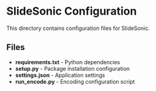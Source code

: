 # SlideSonic Configuration

This directory contains configuration files for SlideSonic.

## Files

- **requirements.txt** - Python dependencies
- **setup.py** - Package installation configuration
- **settings.json** - Application settings
- **run_encode.py** - Encoding configuration script 